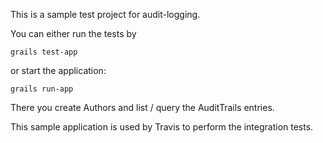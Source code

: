 This is a sample test project for audit-logging.

You can either run the tests by

    grails test-app

or start the application:
 
    grails run-app 
    
There you create Authors and list / query the AuditTrails entries.

This sample application is used by Travis to perform the integration tests.
